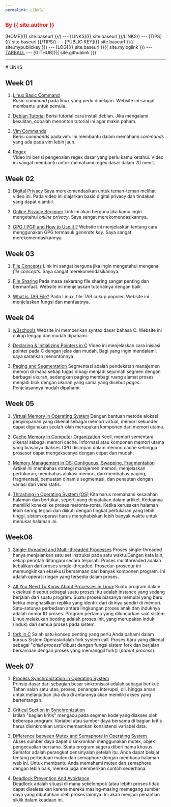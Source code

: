 ```yaml
---
permalink: LINKS/
---
```

<span style="color:red; font-weight:bold; font-size:larger;">By {{ site.author }}</span>
<br><br>
[HOME]({{ site.baseurl }}/) ---
[LINKS]({{ site.baseurl }}/LINKS/) ---
[TIPS]({{ site.baseurl }}/TIPS/) ---
[PUBLIC KEY]({{ site.baseurl }}{{ site.mypublickey }}) ---
[LOG]({{ site.baseurl }}{{ site.myloglink }}) ---
[TARBALL](SandBox/cbkadal.tar.xz) ---
[GITHUB]({{ site.githublink }})
<br>
<hr>
# LINKS

## Week 01
1. [Linux Basic Command ](https://linuxopsys.com/topics/basic-linux-commands)<br>
*Basic command* pada linux yang perlu dipelajari. Website ini sangat membantu untuk pemula.

2. [Debian Tutorial](https://www.youtube.com/watch?v=Bz6ObNexd5Q)
Berisi tutorial cara install debian. Jika mengalami kesulitan, cobalah menonton tutorial ini agar makin paham.

3. [Vim Commands](https://thevaluable.dev/vim-commands-beginner/)<br>
Berisi *commands* pada vim. Ini membantu dalam memahami *commands* yang ada pada vim lebih jauh.

4. [Regex](https://youtu.be/rhzKDrUiJVk)<br>
Video ini berisi pengenalan regex dasar yang perlu kamu ketahui. Video ini sangat membantu untuk memahami regex dasar dalam 20 menit.

## Week 02
1. [Digital Privacy](https://www.youtube.com/watch?v=u8_9AQYLSbo&feature=youtu.be)
Saya merekomendasikan untuk teman-teman melihat video ini. Pada video ini diajarkan basic digital privacy dan tindakan yang dapat diambil.

2. [Online Privacy Beginner](https://www.freecodecamp.org/news/the-beginners-guide-to-online-privacy-7149b33c4a3e/)
Link ini akan berguna jika kamu ingin mengetahui *online privacy*. Saya sangat merekomendasikannya.

3. [GPG / PGP and How to Use It ?](https://www.privex.io/articles/what-is-gpg)
Website ini menjelaskan tentang cara menggunakan GPG termasuk *generate key*. Saya sangat merekomendasikannya

## Week 03
1. [File Concepts](https://notesformsc.org/file-concepts/#:~:text=A%20file%20is%20named%20collection,by%20its%20owner%20or%20creator.)
Link ini sangat berguna jika ingin mengetahui mengenai *file concepts*. Saya sangat merekomendasikannya.

2. [File Sharing](https://www.techtarget.com/searchmobilecomputing/definition/file-sharing)
Pada masa sekarang file sharing sangat penting dan bermanfaat. Website ini menjelaskan tutorialnya dengan baik.


3. [What is TAR File?](https://www.lifewire.com/tar-file-2622386)
Pada Linux, file TAR cukup populer. Website ini menjelaskan fungsi dan manfaatnya.

## Week 04
1. [w3schools](https://www.w3schools.com/)
Website ini memberikan syntax dasar bahasa C. Website ini cukup lengap dan mudah dipahami.

2. [Declaring & Initializing Pointers in C](https://youtu.be/b3G9RjG4l2s)
Video ini menjelaskan cara inisiasi pointer pada C dengan jelas dan mudah. Bagi yang ingin mendalami, saya sarankan menontonnya

3. [Paging and Segmentation](https://www.enterprisestorageforum.com/hardware/paging-and-segmentation/)
Segmentasi adalah pendekatan manajemen memori di mana setiap tugas dibagi menjadi sejumlah segmen dengan berbagai ukuran, sedangkan paging membagi ruang alamat proses menjadi blok dengan ukuran yang sama yang disebut *pages*. Penjelasannya mudah dipahami.

## Week 05

1. [Virtual Memory in Operating System](https://www.geeksforgeeks.org/virtual-memory-in-operating-system/)
Dengan bantuan metode alokasi penyimpanan yang dikenal sebagai memori virtual, memori sekunder dapat digunakan seolah-olah merupakan komponen dari memori utama.

2. [Cache Memory in Computer Organization](https://www.geeksforgeeks.org/cache-memory-in-computer-organization/)
Kecil, memori sementara dikenal sebagai memori cache. Informasi atau komponen memori utama yang biasanya diakses CPU disimpan dalam memori cache sehingga prosesor dapat mengaksesnya dengan cepat dan mudah.

3. [Memory Management in OS: Contiguous, Swapping, Fragmentation](https://www.guru99.com/os-memory-management.html)
Artikel ini membahas strategi manajemen memori, menjelaskan pertukaran, membahas alokasi memori, dan membahas paging, fragmentasi, pemuatan dinamis segmentasi, dan penautan dengan variasi dari versi statis.

4. [Thrashing in Operating System (OS)](https://www.thecrazyprogrammer.com/2019/02/thrashing-in-operating-system-os.html)
Kita harus memahami kesalahan halaman dan bertukar, seperti yang dinyatakan dalam artikel. Keduanya memiliki koneksi ke proses meronta-ronta. Ketika kerusakan halaman lebih sering terjadi dan diikuti dengan tingkat pertukaran yang lebih tinggi, sistem operasi harus menghabiskan lebih banyak waktu untuk menukar halaman ini.

## Week06
1. [Single-threaded and Multi-threaded Processes](https://www.tutorialspoint.com/single-threaded-and-multi-threaded-processes)
Proses single-threaded hanya menjalankan satu set instruksi pada satu waktu.Dengan kata lain, setiap perintah ditangani secara terpisah. Proses multithreaded adalah kebalikan dari proses single-threaded. Prosedur-prosedur ini memungkinkan eksekusi bersamaan dari banyak komponen program. Ini adalah operasi ringan yang tersedia dalam proses.

2. [All You Need To Know About Processes in Linux](https://www.tecmint.com/linux-process-management/)
Suatu program dalam eksekusi disebut sebagai suatu proses; itu adalah instance yang sedang berjalan dari suatu program. Suatu proses biasanya memulai yang baru ketika menghasilkan replika yang identik dari dirinya sendiri di memori. Satu-satunya perbedaan antara lingkungan proses anak dan induknya adalah nomor ID proses. Program pertama yang diluncurkan saat sistem Linux melakukan booting adalah proses Init, yang merupakan induk (induk) dari semua proses pada sistem.

3. [fork in C](https://www.geeksforgeeks.org/fork-system-call/)
Salah satu konsep penting yang perlu Anda pahami dalam kursus Sistem Operasiadalah fork system call. Proses baru yang dikenal sebagai "*child process*"dibuat dengan fungsi sistem fork dan berjalan bersamaan dengan proses yang memanggil fork() (*parent process*).

## Week 07

1. [Process Synchronization in Operating System](https://my.eng.utah.edu/~cs5460/slides/Lecture07.pdf)<br>
Prinsip dasar dari sebagian besar sinkronisasi adalah sebagai berikut: Tahan salah satu utas, proses, penangan interupsi, dll. hingga aman untuk melanjutkan jika dua di antaranya akan memiliki akses yang bertentangan.

2. [Critical Section in Synchronization](https://www.geeksforgeeks.org/g-fact-70/)<br>
Istilah "bagian kritis" mengacu pada segmen kode yang diakses oleh beberapa program. Variabel atau sumber daya bersama di bagian kritis harus disinkronkan untuk memastikan konsistensi variabel data.

3. [Difference between Mutex and Semaphore in Operating System](https://afteracademy.com/blog/difference-between-mutex-and-semaphore-in-operating-system)<br>
Akses sumber daya dapat disinkronkan menggunakan mutex, objek pengecualian bersama. Suatu program segera diberi nama khusus. Semafor adalah perangkat pensinyalan setelah itu. Anda dapat belajar tentang perbedaan mutex dan semaphore dengan membaca halaman web ini. Untuk membantu Anda memahami mutex dan semaphore dengan lebih baik, mereka juga memberikan contoh sederhana.

4. [Deadlock Prevention And Avoidance](https://www.geeksforgeeks.org/deadlock-prevention/)<br>
Deadlock adalah situasi di mana sekelompok (atau lebih) proses tidak dapat diselesaikan karena mereka masing-masing memegang sumber daya yang dibutuhkan oleh proses lainnya. Ini akan menjadi penantian siklik dalam keadaan ini.
